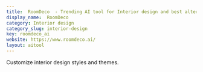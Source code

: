 ```yaml
---
title:  RoomDeco  - Trending AI tool for Interior design and best alternatives
display_name:  RoomDeco 
category: Interior design
category_slug: interior-design
key: roomdeco_ai
website: https://www.roomdeco.ai/
layout: aitool
---
```


Customize interior design styles and themes.

